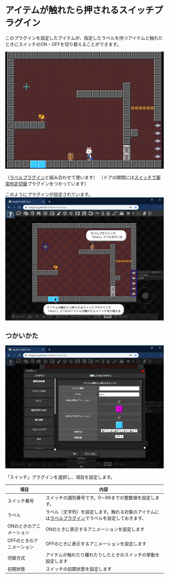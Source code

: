 # アイテムが触れたら押されるスイッチプラグイン

このプラグインを設定したアイテムが、指定したラベルを持つアイテムと触れたときにスイッチのON・OFFを切り替えることができます。

![プラグイン](./images/item_switch_plugin.gif)

（[ラベルプラグイン](./label)と組み合わせて使います）
（ドアの開閉には[スイッチで衝突判定切替](./colision_switch)プラグインをつかっています）

このようにプラグインが設定されています。
![プラグイン](./images/switch_with_label.png)

## つかいかた

![アイテムが触れたら押されるスイッチプラグインの追加](./images/item_switch_plugin.png)

「スイッチ」プラグインを選択し、項目を設定します。

|項目|内容|
| --- | --- |
| スイッチ番号 | スイッチの識別番号です。0～99までの整数値を設定します。 |
| ラベル | ラベル（文字列）を設定します。触れる対象のアイテムには[ラベルプラグイン](./label)でラベルを設定しておきます。 |
| ONのときのアニメーション | ONのときに表示するアニメーションを設定します |
| OFFのときのアニメーション | OFFのときに表示するアニメーションを設定します |
| 切替方式 | アイテムが触れたり離れたりしたときのスイッチの挙動を設定します |
| 初期状態 | スイッチの初期状態を設定します |


